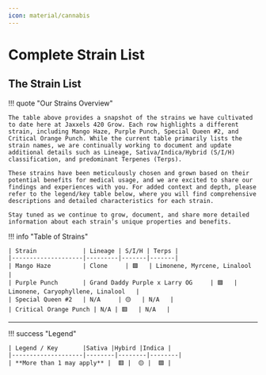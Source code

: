 ```yaml
---
icon: material/cannabis
---
```


# Complete Strain List

## The Strain List

!!! quote "Our Strains Overview"

    The table above provides a snapshot of the strains we have cultivated to date here at Jaxxels 420 Grow. Each row highlights a different strain, including Mango Haze, Purple Punch, Special Queen #2, and Critical Orange Punch. While the current table primarily lists the strain names, we are continually working to document and update additional details such as Lineage, Sativa/Indica/Hybrid (S/I/H) classification, and predominant Terpenes (Terps).

    These strains have been meticulously chosen and grown based on their potential benefits for medical usage, and we are excited to share our findings and experiences with you. For added context and depth, please refer to the legend/key table below, where you will find comprehensive descriptions and detailed characteristics for each strain.

    Stay tuned as we continue to grow, document, and share more detailed information about each strain’s unique properties and benefits.

!!! info "Table of Strains"

    | Strain             | Lineage | S/I/H | Terps |
    |--------------------|---------|-------|-------|
    | Mango Haze         | Clone     | 🟪   | Limonene, Myrcene, Linalool   |
    | Purple Punch       | Grand Daddy Purple x Larry OG     | 🟪   | Limonene, Caryophyllene, Linalool   |
    | Special Queen #2   | N/A     | 🟡   | N/A   |
    | Critical Orange Punch | N/A | 🟥   | N/A   |

---
!!! success "Legend"

    | Legend / Key       |Sativa |Hybird |Indica |
    |--------------------|--------|--------|--------|
    | **More than 1 may apply** |  🟥 |  🟡 |  🟪 |